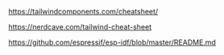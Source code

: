 https://tailwindcomponents.com/cheatsheet/

https://nerdcave.com/tailwind-cheat-sheet

https://github.com/espressif/esp-idf/blob/master/README.md
